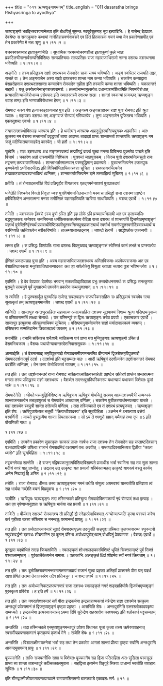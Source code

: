 +++
title = "०११ ऋष्यशृङ्गागमनम्"
title_english = "011 dasaratha brings Rishyasringa to ayodhya"

+++


ऋष्यशृङ्गो भवद्भिरवश्यमानेतव्य इति बोधयितुं सुमन्त्रः स्वपूर्वश्रुतमाह
भूय इत्यादिभिः । हे राजेन्द्र देवप्रवरः देवश्रेष्ठः स सनत्कुमारः कथायां
नानेतिहासवर्णनावसरे एव हितं हितकारकं वचनं यथा येन प्रकारेणाब्रवीत् एवं
तेन प्रकारेणैव मे मत्तः शृणु  ॥  १।११।१  ॥   

  

वचनस्वरूपमाह इक्ष्वाकूणामिति । सुधार्मिकः परमधर्माचरणशीलः इक्ष्वाकूणां
कुले जातः प्रकटितश्रीमान्सर्वसम्पत्तिविशिष्टः सत्यप्रतिश्रवाः
सत्यप्रतिज्ञः राजा महाराजाधिराजो नाम्ना दशरथः दशरथनामा भविष्यति  ॥ 
१।११।२  ॥   

  

अङ्गेति । तस्य प्रसिद्धस्य राज्ञो दशरथस्य रोमपादेन साकं सख्यं भविष्यति ।
अङ्गं स्वपितरं राजयति तद्वत् राजते वा । तेन अङ्गराजेन अस्य राज्ञो
दशरथस्य शान्ता नाम कन्या भविष्यति । चकारेण कन्याद्वारा वंशप्ररोहणाय
दशरथदत्तशान्ता कन्यात्वेन रोमपादेन गृहीता इति तस्यापि कन्या शान्ता
भविष्यति । चकारान्तरं सहार्थे । यत्तु अस्येत्यनेनाङ्गराजपरामर्शः ।
तत्सर्वनाम्नामुत्सर्गतः प्रधानपरामर्शित्वमिति नियमविरोधात्
प्रत्यासत्तिन्यायविरोधाच्च ऽरोमपाद इति ख्यातस्तस्मै दशरथः सखा । शान्तां
स्वकन्यां प्रायच्छद् ऋष्यशृङ्ग उवाह ताम्ऽ इति भागवतविरोधाच्च हेयम्  ॥ 
१।११।३  ॥   

  

रोमपादः कस्य वंश इत्याकाङ्क्षायामाह पुत्र इति । अङ्गस्य अङ्गसञ्ज्ञस्य
राज्ञः पुत्रः रोमपाद इति श्रुतः ख्यातः । महायशाः दशरथः तम् अङ्गराजं
रोमपादं गमिष्यत्येव । तुना अङ्गराजेन पूजितश्च भविष्यति । एकस्तुशब्दः
एवार्थः  ॥  १।११।४  ॥   

  

तत्रागतदशरथोक्तिमाह अनपत्य इति । हे धर्मात्मन् अनपत्यः
अप्रादुर्भूतस्वनित्यपुत्रकः अहमस्मि । अतः कुलस्य मम वंशस्य सन्तानार्थं
प्रवृद्ध्यर्थं त्वया आज्ञप्तः त्वदाज्ञां प्राप्तः शान्ताभर्ता शान्तापतिः
ऋष्यशृङ्गः मम क्रतुं मदीप्सितयागमाहरेत् कारयेत् । चो हतौ  ॥  १।११।५  ॥   

  

श्रुत्वेति । राज्ञः दशरथस्य अथ मङ्गलस्वरूपं तत्प्रसिद्धं वाक्यं श्रुत्वा
मनसा विचिन्त्य युक्तमेव याचते इति विचार्य । चकारेण अतो दास्यामीति
निश्चित्य । पुत्रवन्तं जातपुत्रकम् । किञ्च पुत्रो दशरथनित्यसुतो रामः
तद्वन्तम् तत्परायणमित्यर्थः । शान्ताभर्तारमात्मवान् परमबुद्धिमान्
प्रदास्यते । पुत्रवन्तमित्यनेन ऽजातपुत्रः कृष्णकेशो ऽग्नीनादधीतऽ इति
विधिबोधिताधिकारवत्ता सूचिता । रामपरायणमित्यनेन
तत्प्राकट्यस्यावश्यम्भावित्वं ध्वनितम् । शान्ताभर्तारमित्यनेन दाने
तत्साहित्यं सूचितम्  ॥  १।११।६  ॥   

  

प्रतीति । तं रोमपादसमर्पितं विप्रं प्रतिगृह्यैव विगतज्वरः
एतद्गमनेनावश्यं पुत्रप्राकट्यं  

भवितेति निश्चयेन विगतो निवृत्तः ज्वरः पुत्रवियोगजनितसन्तापो यस्य स
प्रसिद्धो राजा दशरथः प्रहृष्टेन हर्षविशिष्टेन अन्तरात्मना मनसा तमीप्सितं
यज्ञमाहरिष्यति ऋषिणा साधयिष्यति । चशब्द एवार्थे  ॥  १।११।७  ॥   

  

तमिति । यशस्कामः ईश्वरो ऽस्य पुत्रो ऽस्ति इति इह लोके ऽपि
प्रख्यात्यभिलाषी अत एव कृताञ्जलिः बद्धयुगलकरः जनेश्वरः जननियन्ता
धर्मवित्सकलधर्मस्य वेदिता राजा दशरथः तं शान्तापतिं
द्विजश्रेष्ठमृष्यशृङ्गं यज्ञार्थं पुत्रेष्टिनिर्वृत्त्यर्थं
प्रसवार्थमिष्टिफलीभूतस्वनित्यपुत्रप्राकाट्यार्थं स्वर्गार्थं
रावणोपद्रुतस्वर्गादिस्वास्थ्यार्थं च वरयिष्यति ऋत्विक्त्वेन स्वीकरिष्यति
। तात्स्थ्यात्ताच्छद्ब्यम् । चशब्दो हेत्वर्थे । सार्द्धश्लोक एकान्वयी  ॥ 
१।११।८  ॥   

  

लभत इति । स प्रसिद्धः विशांपतिः राजा दशरथः विप्रमुख्याद् ऋष्यशृङ्गात्तं
स्वेप्सितं कामं लभते च प्राप्स्यत्येव । चशब्द एवार्थे  ॥  १।११।९  ॥   

  

ईप्सितं प्रकटयन्नाह पुत्रा इति । अस्य महाराजाधिराजदशरथस्य अमितविक्रमाः
अप्रमेयपराक्रमाः अत एव वंशप्रतिष्ठानकराः मनुवंशप्रतिष्ठासम्पादकाः अत एव
सर्वलोकेषु विश्रुताः ख्याताः चत्वारः पुत्रा भविष्यन्त्येव  ॥  १।११।१०
 ॥   

  

एवमिति । हे देव देवप्रवरः देवश्रेष्ठः भगवान् सकलविद्याविज्ञाता प्रभुः
तत्त्वबोधनसमर्थः सः प्रसिद्धः सनत्कुमारः पुरायुगे सत्ययुगे पूर्वं
युगप्रारम्भे एवमनेन प्रकारेण कथामुक्तवान्  ॥  १।११।११  ॥   

  

स त्वमिति । हे पुरुषशार्दूल पुरुषसिंह राजेन्द्र सबलवाहनः राजपरिकरसहितः
सः प्रसिद्धस्त्वं स्वयमेव गत्वा सुसत्कृतं तम् ऋष्यशृङ्गमानयैव । चशब्द
एवार्थे  ॥  १।११।१२  ॥   

  

अन्विति । सान्तःपुरः अन्तःपुरसहितः सहामात्यः अमात्यसहितः दशरथः सूतवाक्यं
निशम्य श्रुत्वा वसिष्ठमनुमान्य च वसिष्ठसम्मतिं लब्ध्वा चेत्यर्थः । यत्र
यस्मिन्पुरे स द्विजः ऋष्यशृङ्गः तत्रैव प्रययौ । एकश्चकार एवार्थे ।
सान्तःपुर इत्युक्त्या औत्सुक्याधिक्यं सूचितम् । वसिष्ठमनुमान्येत्यनेन
राज्ञो मर्यादापालकत्वं व्यक्तम् । वसिष्ठस्य सम्मतिदानेन त्रिकालज्ञत्वं
व्यक्तम्  ॥  १।११।१३  ॥   

  

वनानीति । वनानि सरितश्च शनैःशनैः व्यतिक्रम्य पारं प्राप्य यत्र
मुनिपुङ्गवः ऋष्यशृङ्गो ऽस्ति तं देशमभिचक्राम । वैशब्दः
यथायोग्यावान्तरदेशनिवाससूचकः  ॥  १।११।१४  ॥   

  

आसाद्येति । तं देशमासाद्य तमृषिपुत्रमादौ रोमपादसमीपगमनलमिव दीप्यमानं
द्विजश्रेष्ठमृषिपुत्रमादौ रोमपाददर्शनात्पूर्वं ददर्श । ददर्शाथो इति
भट्टसम्मतः पाठः । आदौ ऋषिपुत्रं ददर्शेत्यनेन तद्दर्शनानन्तरं रोमपादं
ददर्शेति ध्वनितम् । तेन तस्य तेजोधिकत्वं व्यक्तम्  ॥  १।११।१५  ॥   

  

तत इति । ततः तद्दर्शनानन्तरं राजा रोमपादः सखित्वात्सखित्वरूपहेतोः
प्रहृष्टेन अतिहर्षं प्राप्तेन अन्तरात्मना मनसा तस्य प्रसिद्धस्य राज्ञो
दशरथस्य । वैशब्देन तदन्तःपुरादिपरिकरस्य यथान्यायं यथाक्रमं विशेषतः पूजां
चक्रे  ॥  १।११।१६  ॥   

  

रोमपादेनेति । धीमते परमबुद्धिविशिष्टाय ऋषिपुत्राय ऋषिपुत्रं बोधयितुं
सख्यम् आत्मदशरथमैत्रीं सम्बन्धकं शान्ताजनकत्वेन तच्छ्वशुरत्वं च रोमपादेन
आख्यातम् वर्णितम् । चकारेण पुत्रीकरणार्थमनपत्याय याचते । मह्यं दशरथेन
स्वपुत्री शान्ता दत्तेत्यपि वर्णितम् । तदा तस्मिन्काले एव तं दशरथं
प्रत्यपूजयत् । ऋष्यशृङ्ग इति शेषः । ऋषिपुत्रायेत्यत्र चतुर्थी
"क्रियार्थोपपदस्य" इति सूत्रविहिता । ऽअनेन मे ऽनपत्याय दत्तेयं वरवर्णिनी
। याचते पुत्रतुल्यैषा शान्ता प्रियतरात्मजा । सो ऽयं ते श्वशुरो ब्रह्मन्
यथैवाहं तथा नृप  ॥ ऽ इति पौराणिकी गाथा  ॥   

१।११।१७  ॥   

एवमिति । एवमनेन प्रकारेण सुसत्कृतः सत्कारं प्राप्तः नरर्षभः राजा दशरथः
तेन रोमपादेन सह सप्ताष्टदिवसान् पञ्चदशदिनानि उषित्वा राजानं रोमपादमिदं
वक्ष्यमाणं वचः अब्रवीत् । सप्ताष्टदिवसानित्यत्र द्वितीया "काला ध्वनोः"
इति सूत्रविहिता  ॥  १।११।१८  ॥   

  

तद्वचनमेवाह शान्तेति । हे राजन् मद्विषयकानुरागविशिष्टविशाम्पते प्रजाधीश
भर्त्रा स्वामिना सह तव सुता शान्ता मदीयं नगरं यातु प्राप्नोतु । उद्यतम्
उत् उत्कृष्टः यतः प्रयत्नो यस्मिंस्तन्महत् उत्कृष्टं यागरूपं वस्तु
कार्यम् अनेन निष्पाद्यं हि अस्ति  ॥  १।११।१९  ॥   

  

तथेति । राजा रोमपादः धीमतः तस्य ऋष्यशृङ्गस्य गमनं तथेति संश्रुत्य
अयमवश्यं यास्यतीति प्रतिज्ञाय त्वं सह भार्यया गच्छेति वचनं विप्रमुवाच  ॥ 
१।११।२०  ॥   

  

ऋषीति । ऋषिपुत्रः ऋष्यशृङ्गः तदा तस्मिन्काले प्रतिश्रुत्य
रोमपादोक्तिमाकर्ण्य नृपं रोमपादं तथा इत्याह । अत एव नृपेणाभ्यनुज्ञातः स
ऋषिपुत्रः भार्यया सह प्रययौ  ॥  १।११।२१  ॥   

  

ताविति । वीर्यवान् दशरथो रोमपादश्च तौ प्रसिद्धौ द्वौ
स्नेहात्प्रेमाधिक्यात् अन्योन्याञ्जलिं कृत्वा परस्परं करेण करं गृहीत्वा
उरसा संश्लिष्य च ननन्दतुः परमानन्दं प्रापतुः  ॥  १।११।२२  ॥   

  

तत इति । ततः प्रमोदप्राप्त्यनन्तरं सुहृदं रोमपादमापृछ्य तदनुमतिं
सङ्गृह्य प्रस्थितः कृतगमनारम्भः रघुनन्दनो रघुवंशवर्द्धनो दशरथः
शीघ्रगामिन एव दूतान् पौरेभ्य अयोध्यापुरोद्भवान् बोधयितुं प्रेषयामास ।
वैशब्दः एवार्थे  ॥  १।११।२३  ॥   

  

दूतद्वारा यद्बोधितं तदाह क्रियतामिति । स्वलङ्कृतं शोभनालङ्कारविशिष्टं
धूपितं सिक्तसम्मृष्टं पूर्वं सिक्तं पश्चात्सम्मृष्टम् ।
पूर्वकालैकेत्यनेन समासः । पताकाभिः अलङ्कृतं क्षिप्रं शीघ्रमेव सर्वं नगरं
क्रियताम्  ॥  १।११।२४  ॥   

  

तत इति । ततः दूतोक्तिश्रवणानन्तरमागतमागतप्रायं राजानं श्रुत्वा प्रहृष्टा
अतिहर्षं प्राप्तास्ते पौरा यत् यदर्थं राज्ञा प्रेषितं तत्तथा तेन
प्रकारेण तदैव प्रतिचक्रुः । च शब्द एवार्थे  ॥  १।११।२५  ॥   

  

तत इति । ततः अयोध्यानिकटप्राप्त्यनन्तरं राजा दशरथः स्वलङ्कृतं नगरं
शङ्खादिघोषैः द्विजर्षभमृष्यशृङ्गं पुरस्कृत्य प्रविवेश । ह इति हर्षे  ॥ 
१।११।२६  ॥   

  

तत इति । ततः नगरप्रवेशानन्तरं सर्वे पौराः इन्द्रकर्मणा
इन्द्रसाहाय्यकर्त्रा नरेन्द्रेण राज्ञा दशरथेन सत्कृत्य अन्तःपुरं
प्रवेश्यमानं तं द्विजमृष्यशृङ्गं दृष्ट्वा प्रहृष्टाः । आसन्निति शेषः ।
अन्तःपुरमिति उत्तरश्लोकादपकृष्य सम्बध्यते । इन्द्रकर्मणा इत्यस्यानन्तरम्
ऽयथा दिवि सुरेन्द्रेण सहस्राक्षेण काश्यपम्ऽ इति श्लोकार्धं भट्टसम्मतम्
 ॥  १।११।२७  ॥   

  

अन्तरिति । तदा तस्मिन्काले एनमृष्यशृङ्गमन्तःपुरं प्रवेश्य विधानतः पूजां
कृत्वा तस्य ऋषेरुपवाहनात् स्वसमीपप्रापणादात्मानं कृतकृत्यं कृतार्थं मेने
। राजेति शेषः  ॥  १।११।२८  ॥   

  

अन्तरिति । विशालाक्षीमायतनेत्रां भर्त्रा सह तथा तेन प्रकारेण आगतां
शान्तां प्रीत्या दृष्ट्वा सर्वाणि अन्तःपुराणि आनन्दमुपागमन् प्रापुः  ॥ 
१।११।२९  ॥   

  

पूज्यमानेति । ताभिः राजपत्नीभिः राज्ञा च विशेषतः पूज्यमानैव सह द्विजा
पतिसहिता अतः सुखिता परमसुखं प्राप्ता सा शान्ता तत्रान्तःपुरे
कञ्चित्कालमुवास । सहद्विजा इत्यनेन पितृगृहे स्त्रियाः प्राधान्यं भवतीति
व्यवहारः सूचितः  ॥  १।११।३०  ॥   

  

इति श्रीमद्वाल्मीकीयरामायणव्याख्याने रामायणशिरामणौ बालकाण्डे एकादशः
सर्गः  ॥  ११  ॥   

  

  


